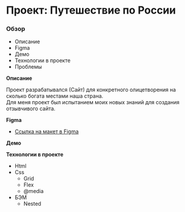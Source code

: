 # Проект: Путешествие по России

### Обзор
* Описание
* Figma
* Демо
* Технологии в проекте
* Проблемы    

**Описание**

Проект разрабатывался (Сайт) для конкретного олицетворения на сколько богата местами наша страна.<br>
Для меня проект был испытанием моих новых знаний для создания отзывчивого сайта.

**Figma**

* [Ссылка на макет в Figma](https://www.figma.com/file/5S2WSbEFL6awjVWJ0NWL8Q/Sprint-3_-Russia-_-desktop-mobile?node-id=28503%3A0)

**Демо**


**Технологии в проекте**

* Html
* Css
    * Grid
    * Flex
    * @media
* БЭМ
    * Nested